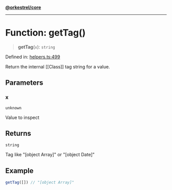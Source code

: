 [**@orkestrel/core**](../index.md)

***

# Function: getTag()

> **getTag**(`x`): `string`

Defined in: [helpers.ts:499](https://github.com/orkestrel/core/blob/7cc3e19bc4a1e6f96f153d7b931686981208a465/src/helpers.ts#L499)

Return the internal [[Class]] tag string for a value.

## Parameters

### x

`unknown`

Value to inspect

## Returns

`string`

Tag like "[object Array]" or "[object Date]"

## Example

```ts
getTag([]) // "[object Array]"
```
